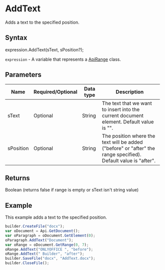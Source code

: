 # AddText

Adds a text to the specified position.

## Syntax

expression.AddText(sText, sPosition?);

`expression` - A variable that represents a [ApiRange](../ApiRange.md) class.

## Parameters

| **Name** | **Required/Optional** | **Data type** | **Description** |
| ------------- | ------------- | ------------- | ------------- |
| sText | Optional | String | The text that we want to insert into the current document element. Default value is "". |
| sPosition | Optional | String | The position where the text will be added ("before" or "after" the range specified). Default value is "after". |

## Returns

Boolean (returns false if range is empty or sText isn't string value)

## Example

This example adds a text to the specified position.

```javascript
builder.CreateFile("docx");
var oDocument = Api.GetDocument();
var oParagraph = oDocument.GetElement(0);
oParagraph.AddText("Document");
var oRange = oDocument.GetRange(0, 7);
oRange.AddText("ONLYOFFICE ", "before");
oRange.AddText(" Builder", "after");
builder.SaveFile("docx", "AddText.docx");
builder.CloseFile();
```